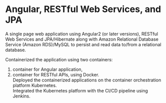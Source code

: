 # Angular, RESTful Web Services, and JPA

A single page web application using Angular2 (or later
versions), RESTful Web Services and JPA/Hibernate along with Amazon Relational Database
Service (Amazon RDS)/MySQL to persist and read data to/from a relational database.

Containerized the application using two containers:
  1) container for Angular application,
  2) container for RESTful APIs, using Docker. <br>
Deployed the containerized applications on the container orchestration platform
Kubernetes.<br>Integrated the Kubernetes platform with the CI/CD pipeline using Jenkins.
